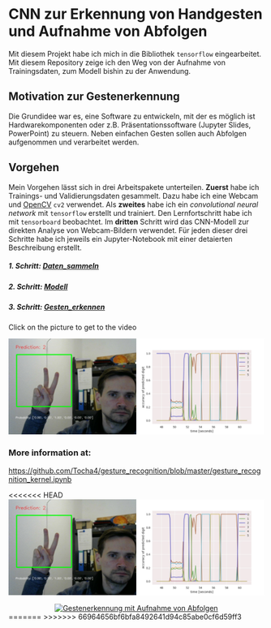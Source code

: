 # CNN zur Erkennung von Handgesten und Aufnahme von Abfolgen
Mit diesem Projekt habe ich mich in die Bibliothek ```tensorflow``` eingearbeitet. Mit diesem Repository zeige ich den Weg von der Aufnahme von Trainingsdaten, zum Modell bishin zu der Anwendung.
## Motivation zur Gestenerkennung
Die Grundidee war es, eine Software zu entwickeln, mit der es möglich ist Hardwarekomponenten oder z.B. Präsentationssoftware (Jupyter Slides, PowerPoint) zu steuern. Neben einfachen Gesten sollen auch Abfolgen aufgenommen und verarbeitet werden. 

## Vorgehen
Mein Vorgehen lässt sich in drei Arbeitspakete unterteilen. __Zuerst__ habe ich Trainings- und Validierungsdaten gesammelt. Dazu habe ich eine Webcam und [OpenCV](https://docs.opencv.org/3.0-beta/doc/py_tutorials/py_tutorials.html) ```cv2``` verwendet. Als __zweites__ habe ich ein *convolutional neural network* mit ```tensorflow``` erstellt und trainiert. Den Lernfortschritt habe ich mit ```tensorboard``` beobachtet. Im __dritten__ Schritt wird das CNN-Modell zur direkten Analyse von Webcam-Bildern verwendet. Für jeden dieser drei Schritte habe ich jeweils ein Jupyter-Notebook mit einer detaierten Beschreibung erstellt.

##### 1. Schritt: [Daten_sammeln](https://github.com/Tocha4/gesture_recognition/blob/master/beschreibung/Daten_sammeln.ipynb)
##### 2. Schritt: [Modell](https://github.com/Tocha4/gesture_recognition/blob/master/beschreibung/Modell.ipynb)
##### 3. Schritt: [Gesten_erkennen](https://github.com/Tocha4/gesture_recognition/blob/master/beschreibung/Gesten_erkennen.ipynb)

Click on the picture to get to the video

[![cnn to predict numbers with gestures](https://github.com/Tocha4/gesture_recognition/blob/master/img.jpg "https://youtu.be/BbtzxUtnSDU cnn to predict numbers with gestures")](https://youtu.be/BbtzxUtnSDU "cnn to predict numbers with gestures")

### More information at:

https://github.com/Tocha4/gesture_recognition/blob/master/gesture_recognition_kernel.ipynb

<<<<<<< HEAD
[![cnn to predict numbers with gestures](https://github.com/Tocha4/gesture_recognition/blob/master/img.jpg)](https://youtu.be/2qVGL8cgIR0 "cnn to predict numbers with gestures")


<div align="center">
  <a href="https://youtu.be/2qVGL8cgIR0"><img src="https://youtu.be/2qVGL8cgIR0/0.jpg" alt="Gestenerkennung mit Aufnahme von Abfolgen"></a>
</div>
=======
>>>>>>> 66964656bf6bfa8492641d94c85abe0cf6d59ff3
